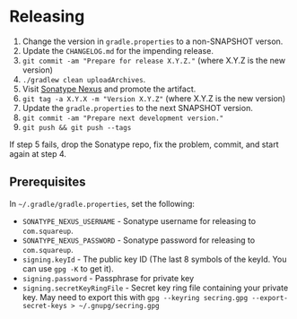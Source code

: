 Releasing
=========

 1. Change the version in `gradle.properties` to a non-SNAPSHOT verson.
 2. Update the `CHANGELOG.md` for the impending release.
 3. `git commit -am "Prepare for release X.Y.Z."` (where X.Y.Z is the new version)
 4. `./gradlew clean uploadArchives`.
 5. Visit [Sonatype Nexus](https://oss.sonatype.org/) and promote the artifact.
 6. `git tag -a X.Y.X -m "Version X.Y.Z"` (where X.Y.Z is the new version)
 7. Update the `gradle.properties` to the next SNAPSHOT version.
 8. `git commit -am "Prepare next development version."`
 9. `git push && git push --tags`

If step 5 fails, drop the Sonatype repo, fix the problem, commit, and start again at step 4.


Prerequisites
-------------

In `~/.gradle/gradle.properties`, set the following:

 * `SONATYPE_NEXUS_USERNAME` - Sonatype username for releasing to `com.squareup`.
 * `SONATYPE_NEXUS_PASSWORD` - Sonatype password for releasing to `com.squareup`.
 * `signing.keyId` - The public key ID (The last 8 symbols of the keyId. You can use `gpg -K` to get it).
 * `signing.password` - Passphrase for private key
 * `signing.secretKeyRingFile` - Secret key ring file containing your private key. May need to export this with `gpg --keyring secring.gpg --export-secret-keys > ~/.gnupg/secring.gpg`
 